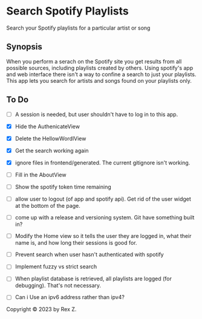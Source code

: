 # Search Spotify Playlists

Search your Spotify playlists for a particular artist or song

## Synopsis

When you perform a serach on the Spotify site you get results from all possible sources, including playlists created by others. Using spotify's app and web interface there isn't a way to confine a search to just your playlists. This app lets you search for artists and songs found on your playlists only. 

## To Do

- [ ] A session is needed, but user shouldn't have to log in to this app.
- [x] Hide the AuthenicateView
- [x] Delete the HellowWordlView
- [x] Get the search working again
- [x] ignore files in frontend/generated. The current gitignore isn't working.
- [ ] Fill in the AboutView
- [ ] Show the spotify token time remaining
- [ ] allow user to logout (of app and spotify api). Get rid of the user widget at the bottom of the page. 
- [ ] come up with a release and versioning system. Git have something built in? 
- [ ] Modify the Home view so it tells the user they are logged in, what their name is, and how long their sessions is good for. 
- [ ] Prevent search when user hasn't authenticated with spotify
- [ ] Implement fuzzy vs strict search
- [ ] When playlist database is retrieved, all playlists are logged (for debugging). That's not necessary.
- [ ] Can i Use an ipv6 address rather than ipv4?


Copyright &copy; 2023 by Rex Z. 